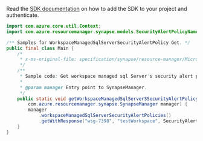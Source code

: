 Read the [SDK documentation](https://github.com/Azure/azure-sdk-for-java/blob/azure-resourcemanager-synapse_1.0.0-beta.3/sdk/synapse/azure-resourcemanager-synapse/README.md) on how to add the SDK to your project and authenticate.

```java
import com.azure.core.util.Context;
import com.azure.resourcemanager.synapse.models.SecurityAlertPolicyNameAutoGenerated;

/** Samples for WorkspaceManagedSqlServerSecurityAlertPolicy Get. */
public final class Main {
    /*
     * x-ms-original-file: specification/synapse/resource-manager/Microsoft.Synapse/stable/2021-06-01/examples/GetWorkspaceManagedSqlServerSecurityAlertPolicy.json
     */
    /**
     * Sample code: Get workspace managed sql Server's security alert policy.
     *
     * @param manager Entry point to SynapseManager.
     */
    public static void getWorkspaceManagedSqlServerSSecurityAlertPolicy(
        com.azure.resourcemanager.synapse.SynapseManager manager) {
        manager
            .workspaceManagedSqlServerSecurityAlertPolicies()
            .getWithResponse("wsg-7398", "testWorkspace", SecurityAlertPolicyNameAutoGenerated.DEFAULT, Context.NONE);
    }
}
```
